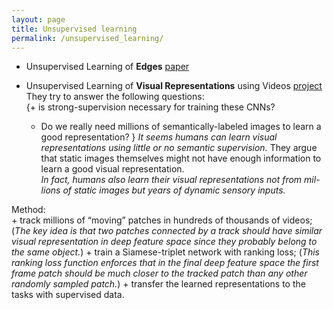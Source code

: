 ```yaml
---
layout: page
title: Unsupervised learning
permalink: /unsupervised_learning/
---
```


* Unsupervised Learning of **Edges** 
[paper](http://arxiv.org/abs/1511.04166)


* Unsupervised Learning of **Visual Representations** using Videos
[project](http://www.cs.cmu.edu/~xiaolonw/unsupervise.html)  
They try to answer the following questions:  
	{+ is strong-supervision necessary for training these CNNs?
	+ Do we really need millions of semantically-labeled images to learn a good representation?  }
*It seems humans can learn visual representations using little or no semantic supervision.*
They argue that static images themselves might not have enough information to learn a good visual representation.  
*In fact, humans also learn their visual representations not from mil-lions of static images but years of dynamic sensory inputs.*  

Method:  
	+ track millions of “moving” patches in hundreds of thousands of videos; (*The key idea is that two patches connected by a track should have similar visual representation in deep feature space since they probably belong to the same object.*)
	+ train a Siamese-triplet network with ranking loss; (*This ranking loss function enforces that in the final deep feature space the first frame patch should be much closer to the tracked patch than any other randomly sampled patch.*)
	+ transfer the learned representations to the tasks with supervised data.
